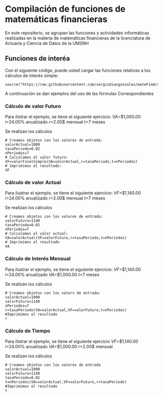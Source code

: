 # Compilación de funciones de matemáticas financieras

En este repositorio, se agrupan las funciones y actividades informáticas realizadas en la materia de matemáticas financieras de la licenciatura de Actuaría y Ciencia de Datos de la UMSNH

## Funciones de interéa

Con el siguiente código, puede usted cargar las funciones relativas a los cálculos de interés simple:

```{r}
source("https://raw.githubusercontent.com/sergiodiazgonzalez/mateFinActuaria2024a/refs/heads/main/FormulasInteresSimple%20(1).R")
```
A continuación se dan ejemplos del uso de las fórmulas Correspondientes

### Cálculo de valor Futuro

Para ilistrar el ejemplo, se tiene el siguiente ejercicio:
$VA$=$1,000.00
$i$=24.00% anualizado
$r$=2.00$ mensual
$t$=7 meses

Se realizan los cálculos
```{r}
# Creamos objetos con los valores de entrada:
valorActual=1000
tasaPeriodo=0.02
nPeriodos=7
# Calculamos el valor futuro:
VF=valorFinalSimple(VA=valorActual,r=tasaPeriodo,t=nPeriodos)
# Imprimimos el resultado:
VF
```
### Cálculo de valor Actual
Para ilustrar el ejemplo, se tiene el siguiente ejercicio:
$VF$=$1,140.00
$i$=24.00% anualizado
$r$=2.00$ mensual
$t$=7 meses

Se realizan los cálculos
```{r}
# Creamos objetos con los valores de entrada:
valorFuturo=1140
tasaPeriodo=0.02
nPeriodos=7
# Calculamos el valor actual:
VA=valorActual(VF=valorFuturo,r=tasaPeriodo,t=nPeriodos)
# Imprimimos el resultado
VA
```
### Cálculo de Interés Mensual
Para ilustrar el ejemplo, se tiene el siguiente ejercicio:
$VF$=$1,140.00
$i$=24.00% anualizado
$VA$=$1,000.00
$t$=7 meses

Se realizan los cálculos
```{r}
# Creamos objetos con los valors de entrada:
valorActual=1000
valorFuturo=1140
nPeriodos=7
r=tasaPeriodo(VA=valorActual,VF=valorFuturo,t=nPeriodos)
#Imprimimos el resultado
r
```
### Cálculo de Tiempo
Para ilistrar el ejemplo, se tiene el siguiente ejercicio
$VF$=$1,140.00
$i$=24.00% anualizado
$VA$=$1,000.00
$r$=2.00$ mensual

Se realizan los cálculos
```{r}
# Creamos objetos con los valores de entrada
valorActual=1000
valorFuturo=1140
tasaPeriodo=0.02
t=nPeriodos(VA=valorActual,VF=valorFuturo,r=tasaPeriodo)
#Imprimimos el resultado
t
```
